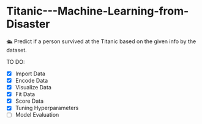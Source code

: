 # Titanic---Machine-Learning-from-Disaster
🛳 Predict if a person survived at the Titanic based on the given info by the dataset.


TO DO:
- [x] Import Data
- [x] Encode Data
- [x] Visualize Data
- [x] Fit Data
- [x] Score Data
- [x] Tuning Hyperparameters
- [ ] Model Evaluation
